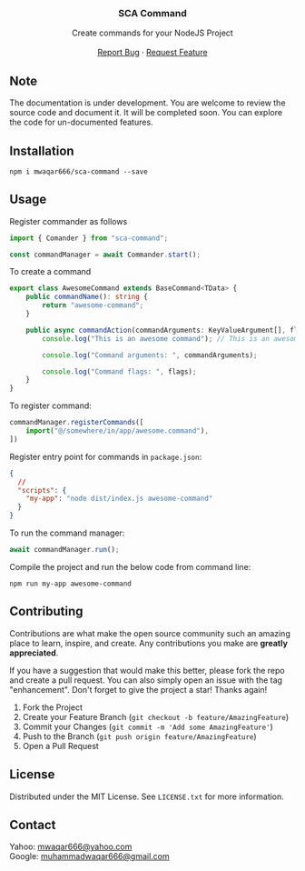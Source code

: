 <br />

<div align="center">
  <h3 align="center">SCA Command</h3>

  <p align="center">
    Create commands for your NodeJS Project
    <br />
    <br />
    <a href="https://github.com/mwaqar666/sca-command/issues">Report Bug</a>
    ·
    <a href="https://github.com/mwaqar666/sca-command/issues">Request Feature</a>
  </p>
</div>

## Note

The documentation is under development. You are welcome to review the source code and document it. It will be completed soon. You can explore the code for un-documented features.

## Installation

```shell
npm i mwaqar666/sca-command --save
```

## Usage

Register commander as follows

```ts
import { Comander } from "sca-command";

const commandManager = await Commander.start();
```

To create a command

```ts
export class AwesomeCommand extends BaseCommand<TData> {
	public commandName(): string {
		return "awesome-command";
	}

	public async commandAction(commandArguments: KeyValueArgument[], flags: string[]): Promise<void> {
		console.log("This is an awesome command"); // This is an awesome command

		console.log("Command arguments: ", commandArguments);

		console.log("Command flags: ", flags);
	}
}
```

To register command:

```ts
commandManager.registerCommands([
	import("@/somewhere/in/app/awesome.command"),
])
```

Register entry point for commands in `package.json`:

```json lines
{
  //
  "scripts": {
    "my-app": "node dist/index.js awesome-command"
  }
}
```

To run the command manager:

```ts
await commandManager.run();
```

Compile the project and run the below code from command line:

```shell
npm run my-app awesome-command
```

## Contributing

Contributions are what make the open source community such an amazing place to learn, inspire, and create. Any contributions you make are **greatly appreciated**.

If you have a suggestion that would make this better, please fork the repo and create a pull request. You can also simply open an issue with the tag "enhancement".
Don't forget to give the project a star! Thanks again!

1. Fork the Project
2. Create your Feature Branch (`git checkout -b feature/AmazingFeature`)
3. Commit your Changes (`git commit -m 'Add some AmazingFeature'`)
4. Push to the Branch (`git push origin feature/AmazingFeature`)
5. Open a Pull Request

## License

Distributed under the MIT License. See `LICENSE.txt` for more information.

## Contact

Yahoo: [mwaqar666@yahoo.com](mailto:mwaqar666@yahoo.com)
<br>
Google: [muhammadwaqar666@gmail.com](mailto:muhammadwaqar666@gmail.com)